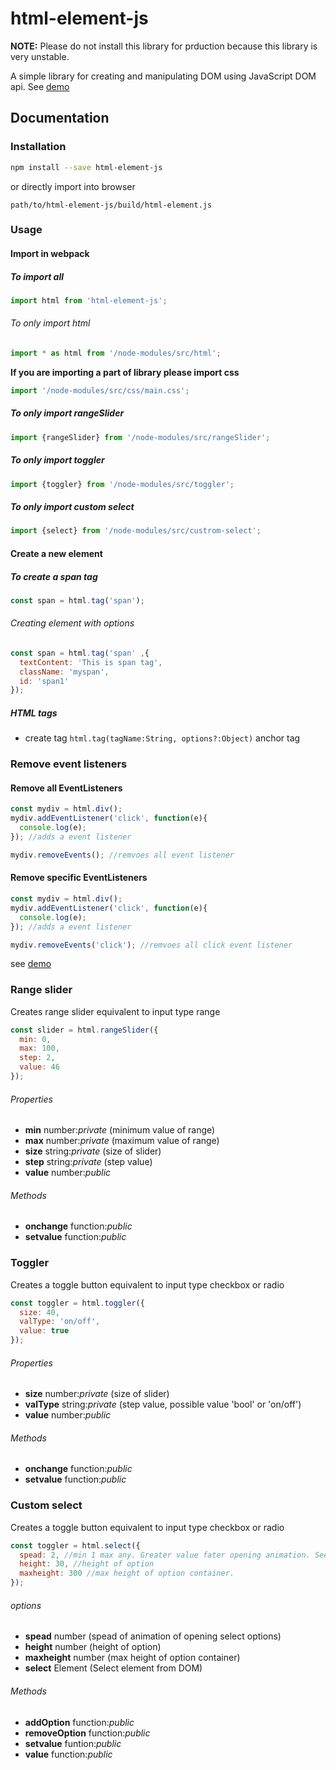 # html-element-js

**NOTE:** Please do not install this library for prduction because this library is very unstable.

A simple library for creating and manipulating DOM using JavaScript DOM api.
See [demo](https://deadlyjack.github.io/html-element-js/build/)

## Documentation

### Installation

```bash
npm install --save html-element-js
```

or directly import into browser

```text
path/to/html-element-js/build/html-element.js
```

### Usage

#### Import in webpack

##### To import all

```javascript
import html from 'html-element-js';
```

###### To only import html

```javascript
import * as html from '/node-modules/src/html';
```

**If you are importing a part of library please import css**

```javascript
import '/node-modules/src/css/main.css';
```

##### To only import rangeSlider

```javascript
import {rangeSlider} from '/node-modules/src/rangeSlider';
```

##### To only import toggler

```javascript
import {toggler} from '/node-modules/src/toggler';
```

##### To only import custom select

```javascript
import {select} from '/node-modules/src/custrom-select';
```

#### Create a new element

##### To create a span tag

```javascript
const span = html.tag('span');
```

###### Creating element with options

```javascript
const span = html.tag('span' ,{
  textContent: 'This is span tag',
  className: 'myspan',
  id: 'span1'
});
```

##### HTML tags

* create tag `html.tag(tagName:String, options?:Object)` anchor tag

### Remove event listeners

#### Remove all EventListeners

```javascript
const mydiv = html.div();
mydiv.addEventListener('click', function(e){
  console.log(e);
}); //adds a event listener

mydiv.removeEvents(); //remvoes all event listener
```

#### Remove specific EventListeners

```javascript
const mydiv = html.div();
mydiv.addEventListener('click', function(e){
  console.log(e);
}); //adds a event listener

mydiv.removeEvents('click'); //remvoes all click event listener
```

see [demo](https://deadlyjack.github.io/html-element-js/#bubble)

### Range slider

Creates range slider equivalent to input type range

```javascript
const slider = html.rangeSlider({
  min: 0,
  max: 100,
  step: 2,
  value: 46
});
```

###### Properties
* **min** number:*private* (minimum value of range)
* **max** number:*private* (maximum value of range)
* **size** string:*private* (size of slider)
* **step** string:*private* (step value)
* **value** number:*public*

###### Methods
* **onchange** function:*public*
* **setvalue** function:*public*

### Toggler

Creates a toggle button equivalent to input type checkbox or radio

```javascript
const toggler = html.toggler({
  size: 40,
  valType: 'on/off',
  value: true
});
```

###### Properties
* **size** number:*private* (size of slider)
* **valType** string:*private* (step value, possible value 'bool' or 'on/off')
* **value** number:*public*

###### Methods
* **onchange** function:*public*
* **setvalue** function:*public*

### Custom select

Creates a toggle button equivalent to input type checkbox or radio

```javascript
const toggler = html.select({
  spead: 2, //min 1 max any. Greater value fater opening animation. See in demo
  height: 30, //height of option
  maxheight: 300 //max height of option container.
});
```

###### options
* **spead** number (spead of animation of opening select options)
* **height** number (height of option)
* **maxheight** number (max height of option container)
* **select** Element (Select element from DOM)

###### Methods
* **addOption** function:*public*
* **removeOption** function:*public*
* **setvalue** funtion:*public*
* **value** function:*public*
